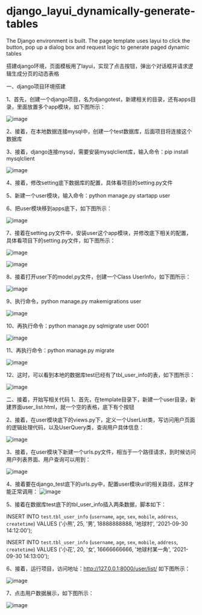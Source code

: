 # django_layui_dynamically-generate-tables

The Django environment is built. The page template uses layui to click the button, pop up a dialog box and request logic to generate paged dynamic tables

搭建django环境，页面模板用了layui，实现了点击按钮，弹出个对话框并请求逻辑生成分页的动态表格

一、django项目环境搭建

1、首先，创建一个django项目，名为djangotest，新建相关的目录，还有apps目录，里面放置多个app模块，如下图所示：

![image](https://user-images.githubusercontent.com/10420128/135018542-3cfd413d-4e20-4099-b8f2-ba3951f7c61b.png)

2、接着，在本地数据连接mysql中，创建一个test数据库，后面项目将连接这个数据库

3、接着，django连接mysql，需要安装mysqlclient库，输入命令：pip install mysqlclient

![image](https://user-images.githubusercontent.com/10420128/135015248-9db17f35-2542-4b0a-855b-ad9734b8ffcb.png)

4、接着，修改setting底下数据库的配置，具体看项目的setting.py文件

5、新建一个user模块，输入命令：python manage.py startapp user

6、把user模块移到apps底下，如下图所示：

![image](https://user-images.githubusercontent.com/10420128/135018642-6271aad0-6d83-446c-9373-86398811d0a8.png)

7、接着在setting.py文件中，安装user这个app模块，并修改底下相关的配置，具体看项目下的setting.py文件，如下图所示：

![image](https://user-images.githubusercontent.com/10420128/135018001-bb98e566-c9f0-4f72-a619-afb96006ba73.png)

![image](https://user-images.githubusercontent.com/10420128/135018878-ff75508e-54a6-4e48-a9db-6423e68348eb.png)

8、接着打开user下的model.py文件，创建一个Class UserInfo，如下图所示：

![image](https://user-images.githubusercontent.com/10420128/135017627-93934d92-d932-4745-8c44-5857900ead5f.png)

9、执行命令，python manage.py makemigrations user

![image](https://user-images.githubusercontent.com/10420128/135019032-243ada3d-2408-4db7-a25a-a02016be9fb1.png)

10、再执行命令：python manage.py sqlmigrate user 0001

![image](https://user-images.githubusercontent.com/10420128/135019270-ab33d271-8e64-430e-be6e-d79c39ca69bf.png)

11、再执行命令：python manage.py migrate

![image](https://user-images.githubusercontent.com/10420128/135019423-08cabc29-b7d8-4870-b840-bfba43912bf9.png)

12、这时，可以看到本地的数据库test已经有了tbl_user_info的表，如下图所示：

![image](https://user-images.githubusercontent.com/10420128/135019548-371eb626-b177-4147-b952-ced46c2fea92.png)

二、接着，开始写相关代码
1、首先，在template目录下，新建一个user目录，新建界面user_list.html，就一个空的表格，底下有个按钮

2、接着，在user模块底下的views.py下，定义一个UserList类，写访问用户页面的逻辑处理代码，以及UserQuery类，查询用户具体信息：

![image](https://user-images.githubusercontent.com/10420128/135398604-bb09e09f-3971-4950-82ba-d00cfdd67b24.png)

3、接着，在user模块下新建一个urls.py文件，相当于一个路径请求，到时候访问用户列表界面、用户查询可以用到：

![image](https://user-images.githubusercontent.com/10420128/135398684-24543e9b-6736-43a0-8669-8e32d5b7a0ea.png)

4、接着要在django_test底下的urls.py中，配置user模块url的相关路径，这样才能正常调用：
![image](https://user-images.githubusercontent.com/10420128/135398754-9145b896-0d4f-4684-a477-3c45f731baef.png)

5、接着在数据库test底下的tbl_user_info插入两条数据，脚本如下：

INSERT INTO `test`.`tbl_user_info` (`username`, `age`, `sex`, `mobile`, `address`, `createtime`) VALUES ('小熊', 25, '男', 18888888888, '地球村', '2021-09-30 14:12:00');

INSERT INTO `test`.`tbl_user_info` (`username`, `age`, `sex`, `mobile`, `address`, `createtime`) VALUES ('小花', 20, '女', 16666666666, '地球村某一角', '2021-09-30 14:13:00');

6、接着，运行项目，访问地址：http://127.0.0.1:8000/user/list/ 如下图所示：

![image](https://user-images.githubusercontent.com/10420128/135428697-ee4ac094-aee2-4a17-af05-06e277e2727f.png)

7、点击用户数据展示，如下图所示：

![image](https://user-images.githubusercontent.com/10420128/135428815-03612e2b-836f-4471-b420-85bcf6a26629.png)



